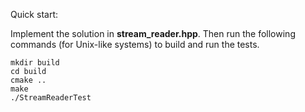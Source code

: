 Quick start:

Implement the solution in **stream_reader.hpp**. Then run the following
commands (for Unix-like systems) to build and run the tests.

```
mkdir build
cd build
cmake ..
make
./StreamReaderTest
```
